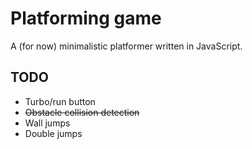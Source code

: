 # Platforming game

A (for now) minimalistic platformer written in JavaScript.

## TODO

* Turbo/run button
* ~~Obstacle collision detection~~
* Wall jumps
* Double jumps
